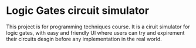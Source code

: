 # Logic Gates circuit simulator

This project is for programming techniques course.
It is a ciruit simulator for logic gates, with easy and friendly UI where users can try and expirement their circuits desgin before any implementation in the real world.
 
